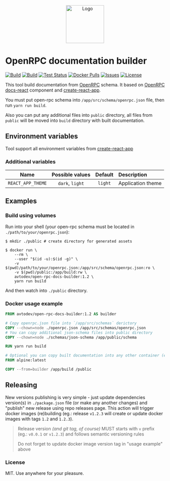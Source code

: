 <div align="center">
  <img src="https://hsto.org/webt/nc/kx/au/nckxaurura8zfd6pxx5vdh_ssw4.png" alt="Logo" width="120" />
</div>

# OpenRPC documentation builder

[![Build][badge_automated]][link_hub]
[![Build][badge_build]][link_hub]
[![Test Status][badge_test]][link_test]
[![Docker Pulls][badge_pulls]][link_hub]
[![Issues][badge_issues]][link_issues]
[![License][badge_license]][link_license]

This tool build documentation from [OpenRPC] schema. It based on [OpenRPC docs-react][openrpc-docs-react] component and [create-react-app].

You must put open-rpc schema into `/app/src/schema/openrpc.json` file, then run `yarn run build`.  

Also you can put any additional files into `public` directory, all files from `public` will be moved into `build` directory with built documentation.

## Environment variables

Tool support all environment variables from [create-react-app]

### Additional variables

Name              | Possible values | Default | Description
:---------------: | :-------------: | :-----: | :----------------
`REACT_APP_THEME` | `dark`, `light` | `light` | Application theme

## Examples

### Build using volumes

Run into your shell (your open-rpc schema must be located in `./path/to/your/openrpc.json`):

```shell script
$ mkdir ./public # create directory for generated assets

$ docker run \
    --rm \
    --user "$(id -u):$(id -g)" \
    -v $(pwd)/path/to/your/openrpc.json:/app/src/schema/openrpc.json:ro \
    -v $(pwd)/public:/app/build:rw \
    avtodev/open-rpc-docs-builder:1.2 \
    yarn run build
```

And then watch into `./public` directory.

### Docker usage example

```dockerfile
FROM avtodev/open-rpc-docs-builder:1.2 AS builder

# Copy openrpc.json file into `/app/src/schemas` derictory
COPY --chown=node ./openrpc.json /app/src/schemas/openrpc.json
# You can copy additional json-schema files into public directory
COPY --chown=node ./schemas/json-schema /app/public/schema

RUN yarn run build

# Optional you can copy built documentation into any other container (eg.: nginx)
FROM alpine:latest

COPY --from=builder /app/build /public
```

## Releasing

New versions publishing is very simple - just update dependencies version(s) in `./package.json` file (or make any another changes) and "publish" new release using repo releases page. This action will trigger docker images (re)building (eg.: release `v1.2.3` will create or update docker images with tags `1.2` and `1.2.3`).

> Release version _(and git tag, of course)_ MUST starts with `v` prefix (eg.: `v0.0.1` or `v1.2.3`) and follows semantic versioning rules
>
> Do not forget to update docker image version tag in "usage example" above

### License

MIT. Use anywhere for your pleasure.

[OpenRPC]:https://spec.open-rpc.org/
[openrpc-docs-react]:https://github.com/open-rpc/docs-react
[create-react-app]:https://github.com/facebook/create-react-app
[badge_automated]:https://img.shields.io/docker/cloud/automated/avtodev/open-rpc-docs-builder.svg?maxAge=30
[badge_pulls]:https://img.shields.io/docker/pulls/avtodev/open-rpc-docs-builder.svg?maxAge=30
[badge_issues]:https://img.shields.io/github/issues/avto-dev/open-rpc-docs-builder-docker.svg?maxAge=30
[badge_build]:https://img.shields.io/docker/cloud/build/avtodev/open-rpc-docs-builder.svg?maxAge=30
[badge_license]:https://img.shields.io/github/license/avto-dev/open-rpc-docs-builder-docker.svg?maxAge=30
[badge_test]:https://img.shields.io/github/workflow/status/avto-dev/open-rpc-docs-builder-docker/build?maxAge=30&logo=github
[link_test]:https://github.com/avto-dev/open-rpc-docs-builder-docker/actions
[link_hub]:https://hub.docker.com/r/avtodev/open-rpc-docs-builder
[link_license]:https://github.com/avto-dev/open-rpc-docs-builder-docker/blob/master/LICENSE
[link_issues]:https://github.com/avtodev/open-rpc-docs-builder-docker/issues
